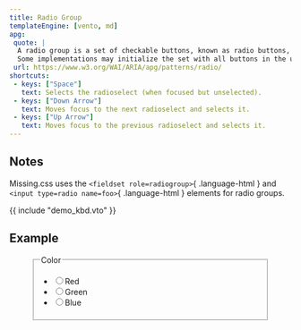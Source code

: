 ```yaml
---
title: Radio Group
templateEngine: [vento, md]
apg:
 quote: |
  A radio group is a set of checkable buttons, known as radio buttons, where no more than one of the buttons can be checked at a time.
  Some implementations may initialize the set with all buttons in the unchecked state in order to force the user to check one of the buttons before moving past a certain point in the workflow.
 url: https://www.w3.org/WAI/ARIA/apg/patterns/radio/
shortcuts:
 - keys: ["Space"]
   text: Selects the radioselect (when focused but unselected).
 - keys: ["Down Arrow"]
   text: Moves focus to the next radioselect and selects it.
 - keys: ["Up Arrow"]
   text: Moves focus to the previous radioselect and selects it.
---
```



## Notes

Missing.css uses the `<fieldset role=radiogroup>`{ .language-html } and `<input type=radio name=foo>`{ .language-html } elements for radio groups.


{{ include "demo_kbd.vto" }}


## Example

<figure>
	<fieldset role=radiogroup>
		<legend>Color</legend>
		<ul role=list>
			<li><label><input type=radio name=color value="ff0000">Red</label>
			<li><label><input type=radio name=color value="00ff00">Green</label>
			<li><label><input type=radio name=color value="0000ff">Blue</label>
		</ul>
	</fieldset>
</figure>
